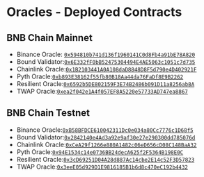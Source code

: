 # Oracles - Deployed Contracts

## BNB Chain Mainnet

- Binance Oracle: [`0x594810b741d136f1960141C0d8Fb4a91bE78A820`](https://bscscan.com/address/0x594810b741d136f1960141C0d8Fb4a91bE78A820)
- Bound Validator:[`0x6E332fF0bB52475304494E4AE5063c1051c7d735`](https://bscscan.com/address/0x6E332fF0bB52475304494E4AE5063c1051c7d735)
- Chainlink Oracle:[`0x1B2103441A0A108daD8848D8F5d790e4D402921F`](https://bscscan.com/address/0x1B2103441A0A108daD8848D8F5d790e4D402921F)
- Pyth Oracle:[`0xb893E38162f55fb80B18Aa44da76FaDf8E9B2262`](https://bscscan.com/address/0xb893E38162f55fb80B18Aa44da76FaDf8E9B2262)
- Resilient Oracle:[`0x6592b5DE802159F3E74B2486b091D11a8256ab8A`](https://bscscan.com/address/0x6592b5DE802159F3E74B2486b091D11a8256ab8A)
- TWAP Oracle:[`0xea2f042e1A4f057EF8A5220e57733AD747ea8867`](https://bscscan.com/address/0xea2f042e1A4f057EF8A5220e57733AD747ea8867)

## BNB Chain Testnet

- Binance Oracle:[`0xB58BFDCE610042311Dc0e034a80Cc7776c1D68f5`](https://bscscan.com/address/0xB58BFDCE610042311Dc0e034a80Cc7776c1D68f5)
- Bound Validator:[`0x2842140e4Ad3a92e9af30e27e290300dd785076d`](https://bscscan.com/address/0x2842140e4Ad3a92e9af30e27e290300dd785076d)
- Chainlink Oracle:[`0xCeA29f1266e880A1482c06eD656cD08C148BaA32`](https://bscscan.com/address/0xCeA29f1266e880A1482c06eD656cD08C148BaA32)
- Pyth Oracle:[`0x94E1534c14e0736BB24decA625f2F5364B198E0C`](https://bscscan.com/address/0x94E1534c14e0736BB24decA625f2F5364B198E0C)
- Resilient Oracle:[`0x3cD69251D04A28d887Ac14cbe2E14c52F3D57823`](https://bscscan.com/address/0x3cD69251D04A28d887Ac14cbe2E14c52F3D57823)
- TWAP Oracle:[`0x3eeE05d929D1E9816185B1b6d8c470eC192b4432`](https://bscscan.com/address/0x3eeE05d929D1E9816185B1b6d8c470eC192b4432)
